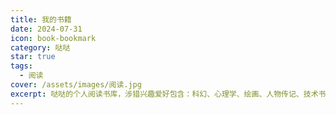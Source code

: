 ```yaml
---
title: 我的书籍
date: 2024-07-31
icon: book-bookmark
category: 哒哒
star: true
tags:
  - 阅读
cover: /assets/images/阅读.jpg
excerpt: 哒哒的个人阅读书库，涉猎兴趣爱好包含：科幻、心理学、绘画、人物传记、技术书籍、漫画、经典文学以及历史等。
---
```


<BookCard arr='[
    {"title": "星际穿越", "url": "https://weread.qq.com/web/reader/13f329c0599ed013ff80b18", "desc": "一本关于同名电影的大师级科普", "img": "/book/星际穿越.jpg", "author": " 基普·索恩", "tag": "科幻"},
    {"title": "三体", "url": "https://weread.qq.com/web/reader/ce032b305a9bc1ce0b0dd2a", "desc": "给岁月以文明，而不是给文明以岁月", "img": "/book/三体.jpg", "author": "刘慈欣", "tag": "科幻"},
    {"title": "认知觉醒", "url": "https://weread.qq.com/web/reader/6a732ce07201202c6a7b30a", "desc": "这是一部可以穿透时间的个人成长方法论。", "img": "/book/认知觉醒.jpg", "author": "周岭", "tag": "心理学"},
    {"title": "精英的傲慢", "url": "https://weread.qq.com/web/reader/5d1320e072744bdc5d154db", "desc": "在《精英的傲慢》中重新思考教育的目的、工作的价值与成功的定义，是每一个社会和个体都需要经历的思辨", "img": "/book/精英的傲慢.jpg", "author": "迈克尔·桑德尔", "tag": "社会学"},
    {"title": "少年抑郁症", "url": "https://weread.qq.com/web/reader/50a32cb0813ab6b8fg01270c", "desc": "本书为您补上中国家庭始终欠缺的一堂心理养育课。", "img": "/book/少年抑郁症.jpg", "author": " 于宏华", "tag": "心理学"},
    {"title": "邓小平时代", "url": "https://weread.qq.com/web/reader/00f325d05a490000f72bda9", "desc": "邓小平深刻影响了中国历史和世界历史的走向，也改变了每一当代中国人的命运。", "img": "/book/邓小平时代.jpg", "author": "傅高义", "tag": "人物传记"},
    {"title": "奥本海默", "url": "https://weread.qq.com/web/reader/e1232d40813ab81a5g011c9a", "desc": "不但是一部充满历史感的人物传记，而且对于我们理解当下以及未来的选择都会具有重要的启示。", "img": "/book/奥本海默.jpg", "author": " 凯·伯德", "tag": "人物传记"},
    {"title": "哈利·波特", "url": "https://weread.qq.com/web/reader/88a322005cba2388ae991a5", "desc": "很久很久以前，遇到一个故事，故事里的男孩有个闪电形的伤疤。后来男孩长大了，我们也长大了。后来故事结局了，我们也快要忘记最初最初的那些感动了。", "img": "/book/哈利波特.jpg", "author": "J.K.罗琳", "tag": "文学"},
    {"title": "不拘一格", "url": "https://weread.qq.com/web/reader/04d32ae0721b9f6004dff5c", "desc": "网飞的自由与责任工作法。", "img": "/book/不拘一格.jpg", "author": "里德·哈斯廷斯", "tag": "方法论"},
    {"title":"算法", "url":"https://weread.qq.com/web/reader/7cc32910718ff66b7cc8d9d", "desc":"经典算法教程", "img":"/book/算法.jpg", "author":"Robert Sedgewick", "tag":"计算机"},
    {"title":"布鲁克林有棵树", "url":"https://weread.qq.com/web/reader/8f032d50813ab7957g019979", "desc":"生活千疮百孔，但被爱治愈的孩子，终会向阳而生。", "img":"/book/布鲁克林有棵树.jpg", "author":"[美]贝蒂·史密斯", "tag":"文学"}
]'></BookCard>
